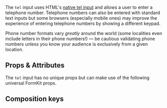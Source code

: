 <InputPageHero
title="Tel input"
icon="IconInputPhone"
:pro="false"
project-price=""
data-price=""></InputPageHero>

The `tel` input uses HTML's [native tel input](https://developer.mozilla.org/en-US/docs/Web/HTML/Element/input/tel) and allows a user to enter a telephone number. Telephone numbers can also be entered with standard text inputs but some browsers (especially mobile ones) may improve the experience of entering telephone numbers by showing a different keypad.

<example
name="Tel input"
file="/_content/examples/tel/tel"
langs="vue"></example>

<callout type="tip" label="Phone number validation">
Phone number formats vary <em>greatly</em> around the world (some localities even include letters in their phone numbers!) — be cautious validating phone numbers unless you know your audience is exclusively from a given location.
</callout>

## Props & Attributes

The `tel` input has no unique props but can make use of the following universal
FormKit props.

<reference-table input="tel" :attrs="['maxlength', 'minlength', 'placeholder']">
</reference-table>

## Composition keys

<reference-table type="compositionKeys" primary="composition-key">
</reference-table>
